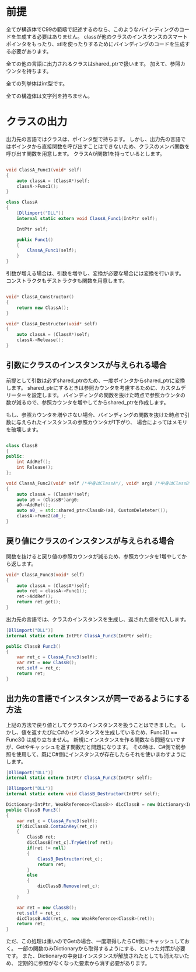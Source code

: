 
# 前提

全てが構造体でC99の範疇で記述するのなら、このようなバインディングのコードを生成する必要はありません。
classが他のクラスのインスタンスのスマートポインタをもったり、stlを使ったりするためにバインディングのコードを生成する必要があります。

全ての他の言語に出力されるクラスはshared_ptrで扱います。
加えて、参照カウンタを持ちます。

全ての列挙体はint型です。

全ての構造体は文字列を持ちません。

# クラスの出力

出力先の言語ではクラスは、ポインタ型で持ちます。
しかし、出力先の言語ではポインタから直接関数を呼び出すことはできないため、クラスのメンバ関数を呼び出す関数を用意します。
クラスAが関数1を持っているとします。

```cpp

void ClassA_Func1(void* self)
{
    auto classA = (ClassA*)self;
    classA->Func1();
}

```

```cs
class ClassA
{
    [Dllimport("DLL")]
    internal static extern void ClassA_Func1(IntPtr self);

    IntPtr self;

    public Func1()
    {
        ClassA_Func1(self);
    }
}

```

引数が増える場合は、引数を増やし、変換が必要な場合には変換を行います。
コンストラクタもデストラクタも関数を用意します。

```cpp

void* ClassA_Constructor()
{
    return new ClassA();
}

void* ClassA_Destructor(void* self)
{
    auto classA = (ClassA*)self;
    classA->Release();
}

```

## 引数にクラスのインスタンスが与えられる場合

前提として引数は必ずshared_ptrのため、一度ポインタからshared_ptrに変換します。
shared_ptrにするときは参照カウンタを考慮するために、カスタムデリーターを設定します。
バインディングの関数を抜けた時点で参照カウンタの数が減るので、参照カウンタを増やしてからshared_ptrを作成します。

もし、参照カウンタを増やさない場合、バインディングの関数を抜けた時点で引数に与えられたインスタンスの参照カウンタが1下がり、
場合によってはメモリを破壊します。

```cpp

class ClassB
{
public:
    int AddRef();
    int Release();
};

void ClassA_Func2(void* self /*中身はClassA*/, void* arg0 /*中身はClassB*/ )
{
    auto classA = (ClassA*)self;
    auto a0 = (ClassB*)arg0;
    a0->AddRef();
    auto a0_ = std::shared_ptr<ClassB>(a0, CustomDeleteter());
    classA->Func2(a0_);
}

```


## 戻り値にクラスのインスタンスが与えられる場合

関数を抜けると戻り値の参照カウンタが減るため、参照カウンタを1増やしてから返します。

```cpp
void* ClassA_Func3(void* self)
{
    auto classA = (ClassA*)self;
    auto ret = classA->Func1();
    ret->AddRef();
    return ret.get();
}
```

出力先の言語では、クラスのインスタンスを生成し、返された値を代入します。

```cs
[Dllimport("DLL")]
internal static extern IntPtr ClassA_Func3(IntPtr self);

public ClassB Func3()
{
    var ret_c = ClassA_Func3(self);
    var ret = new ClassB();
    ret.self = ret_c;
    return ret;
}

```

## 出力先の言語でインスタンスが同一であるようにする方法

上記の方法で戻り値としてクラスのインスタンスを扱うことはできました。
しかし、値を返すたびにC#のインスタンスを生成しているため、Func3() == Func3() は成り立ちません。
新規にインスタンスを作る関数なら問題ないですが、Getやキャッシュを返す関数だと問題になります。
その時は、C#側で弱参照を使用して、既にC#側にインスタンスが存在したらそれを使いまわすようにします。

```cs
[Dllimport("DLL")]
internal static extern IntPtr ClassA_Func3(IntPtr self);

[Dllimport("DLL")]
internal static extern void ClassB_Destructor(IntPtr self);

Dictionary<IntPtr, WeakReference<ClassB>> dicClassB = new Dictionary<IntPtr, WeakReference<ClassB>>();
public ClassB Func3()
{
    var ret_c = ClassA_Func3(self);
    if(dicClassB.ContainKey(ret_c))
    {
        ClassB ret;
        dicClassB[ret_c].TryGet(ref ret);
        if(ret != null)
        {
            ClassB_Destructor(ret_c);
            return ret;
        }
        else
        {
            dicClassB.Remove(ret_c);
        }
    }

    var ret = new ClassB();
    ret.self = ret_c;
    dicClassB.Add(ret_c, new WeakReference<ClassB>(ret));
    return ret;
}

```

ただ、この処理は重いのでGetの場合、一度取得したらC#側にキャッシュしておく。
一部の関数のみDictionaryから取得するようにする、といった対策が必要です。
また、Dictionaryの中身はインスタンスが解放されたとしても消えないため、
定期的に参照がなくなった要素から消す必要があります。